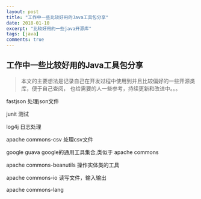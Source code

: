 ```yaml
---
layout: post  
title: "工作中一些比较好用的Java工具包分享"  
date: 2018-01-10  
excerpt: "比较好用的一些java开源库"  
tags: [java]
comments: true
---
```


## 工作中一些比较好用的Java工具包分享

> 本文的主要想法是记录自己在开发过程中使用到并且比较偏好的一些开源类库，便于自己查阅， 也给需要的人一些参考，持续更新和改进中。。。



fastjson  处理json文件

junit  测试  
 
log4j  日志处理  
 
apache commons-csv  处理csv文件  
 
google guava   google的通用工具集合,类似于 apache commons

apache commons-beanutils  操作实体类的工具

apache commons-io  读写文件，输入输出

apache commons-lang